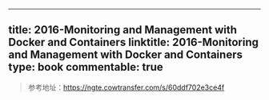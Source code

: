
---
title: 2016-Monitoring and Management with Docker and Containers
linktitle: 2016-Monitoring and Management with Docker and Containers
type: book
commentable: true
---

> 参考地址：https://ngte.cowtransfer.com/s/60ddf702e3ce4f

    